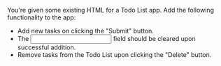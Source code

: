 You're given some existing HTML for a Todo List app. Add the following functionality to the app:

* Add new tasks on clicking the "Submit" button.
* The <input> field should be cleared upon successful addition.
* Remove tasks from the Todo List upon clicking the "Delete" button.
